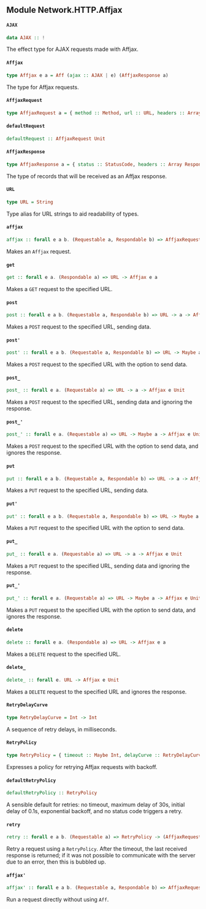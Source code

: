 ## Module Network.HTTP.Affjax

#### `AJAX`

``` purescript
data AJAX :: !
```

The effect type for AJAX requests made with Affjax.

#### `Affjax`

``` purescript
type Affjax e a = Aff (ajax :: AJAX | e) (AffjaxResponse a)
```

The type for Affjax requests.

#### `AffjaxRequest`

``` purescript
type AffjaxRequest a = { method :: Method, url :: URL, headers :: Array RequestHeader, content :: Maybe a, username :: Maybe String, password :: Maybe String }
```

#### `defaultRequest`

``` purescript
defaultRequest :: AffjaxRequest Unit
```

#### `AffjaxResponse`

``` purescript
type AffjaxResponse a = { status :: StatusCode, headers :: Array ResponseHeader, response :: a }
```

The type of records that will be received as an Affjax response.

#### `URL`

``` purescript
type URL = String
```

Type alias for URL strings to aid readability of types.

#### `affjax`

``` purescript
affjax :: forall e a b. (Requestable a, Respondable b) => AffjaxRequest a -> Affjax e b
```

Makes an `Affjax` request.

#### `get`

``` purescript
get :: forall e a. (Respondable a) => URL -> Affjax e a
```

Makes a `GET` request to the specified URL.

#### `post`

``` purescript
post :: forall e a b. (Requestable a, Respondable b) => URL -> a -> Affjax e b
```

Makes a `POST` request to the specified URL, sending data.

#### `post'`

``` purescript
post' :: forall e a b. (Requestable a, Respondable b) => URL -> Maybe a -> Affjax e b
```

Makes a `POST` request to the specified URL with the option to send data.

#### `post_`

``` purescript
post_ :: forall e a. (Requestable a) => URL -> a -> Affjax e Unit
```

Makes a `POST` request to the specified URL, sending data and ignoring the
response.

#### `post_'`

``` purescript
post_' :: forall e a. (Requestable a) => URL -> Maybe a -> Affjax e Unit
```

Makes a `POST` request to the specified URL with the option to send data,
and ignores the response.

#### `put`

``` purescript
put :: forall e a b. (Requestable a, Respondable b) => URL -> a -> Affjax e b
```

Makes a `PUT` request to the specified URL, sending data.

#### `put'`

``` purescript
put' :: forall e a b. (Requestable a, Respondable b) => URL -> Maybe a -> Affjax e b
```

Makes a `PUT` request to the specified URL with the option to send data.

#### `put_`

``` purescript
put_ :: forall e a. (Requestable a) => URL -> a -> Affjax e Unit
```

Makes a `PUT` request to the specified URL, sending data and ignoring the
response.

#### `put_'`

``` purescript
put_' :: forall e a. (Requestable a) => URL -> Maybe a -> Affjax e Unit
```

Makes a `PUT` request to the specified URL with the option to send data,
and ignores the response.

#### `delete`

``` purescript
delete :: forall e a. (Respondable a) => URL -> Affjax e a
```

Makes a `DELETE` request to the specified URL.

#### `delete_`

``` purescript
delete_ :: forall e. URL -> Affjax e Unit
```

Makes a `DELETE` request to the specified URL and ignores the response.

#### `RetryDelayCurve`

``` purescript
type RetryDelayCurve = Int -> Int
```

A sequence of retry delays, in milliseconds.

#### `RetryPolicy`

``` purescript
type RetryPolicy = { timeout :: Maybe Int, delayCurve :: RetryDelayCurve, shouldRetryWithStatusCode :: StatusCode -> Boolean }
```

Expresses a policy for retrying Affjax requests with backoff.

#### `defaultRetryPolicy`

``` purescript
defaultRetryPolicy :: RetryPolicy
```

A sensible default for retries: no timeout, maximum delay of 30s, initial delay of 0.1s, exponential backoff, and no status code triggers a retry.

#### `retry`

``` purescript
retry :: forall e a b. (Requestable a) => RetryPolicy -> (AffjaxRequest a -> Affjax (avar :: AVAR, ref :: REF | e) b) -> AffjaxRequest a -> Affjax (avar :: AVAR, ref :: REF | e) b
```

Retry a request using a `RetryPolicy`. After the timeout, the last received response is returned; if it was not possible to communicate with the server due to an error, then this is bubbled up.

#### `affjax'`

``` purescript
affjax' :: forall e a b. (Requestable a, Respondable b) => AffjaxRequest a -> (Error -> Eff (ajax :: AJAX | e) Unit) -> (AffjaxResponse b -> Eff (ajax :: AJAX | e) Unit) -> Eff (ajax :: AJAX | e) (Canceler (ajax :: AJAX | e))
```

Run a request directly without using `Aff`.


